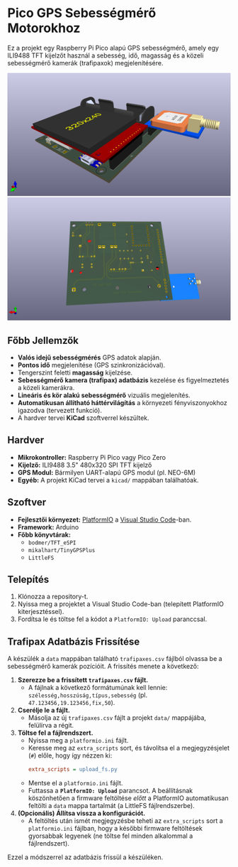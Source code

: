 # Pico GPS Sebességmérő Motorokhoz

Ez a projekt egy Raspberry Pi Pico alapú GPS sebességmérő, amely egy ILI9488 TFT kijelzőt használ a sebesség, idő, magasság és a közeli sebességmérő kamerák (trafipaxok) megjelenítésére.

![3D render a készülékről](Docs/pictures/pico-gps-spedometer-3d.png)
![3D render a készülékről 2](Docs/pictures/pico-gps-spedometer-3d-2.png)

## Főbb Jellemzők

- **Valós idejű sebességmérés** GPS adatok alapján.
- **Pontos idő** megjelenítése (GPS szinkronizációval).
- Tengerszint feletti **magasság** kijelzése.
- **Sebességmérő kamera (trafipax) adatbázis** kezelése és figyelmeztetés a közeli kamerákra.
- **Lineáris és kör alakú sebességmérő** vizuális megjelenítés.
- **Automatikusan állítható háttérvilágítás** a környezeti fényviszonyokhoz igazodva (tervezett funkció).
- A hardver tervei **KiCad** szoftverrel készültek.

## Hardver

- **Mikrokontroller:** Raspberry Pi Pico vagy Pico Zero
- **Kijelző:** ILI9488 3.5" 480x320 SPI TFT kijelző
- **GPS Modul:** Bármilyen UART-alapú GPS modul (pl. NEO-6M)
- **Egyéb:** A projekt KiCad tervei a `kicad/` mappában találhatóak.

## Szoftver

- **Fejlesztői környezet:** [PlatformIO](https://platformio.org/) a [Visual Studio Code](https://code.visualstudio.com/)-ban.
- **Framework:** Arduino
- **Főbb könyvtárak:**
  - `bodmer/TFT_eSPI`
  - `mikalhart/TinyGPSPlus`
  - `LittleFS`

## Telepítés

1.  Klónozza a repository-t.
2.  Nyissa meg a projektet a Visual Studio Code-ban (telepített PlatformIO kiterjesztéssel).
3.  Fordítsa le és töltse fel a kódot a `PlatformIO: Upload` paranccsal.

## Trafipax Adatbázis Frissítése

A készülék a `data` mappában található `trafipaxes.csv` fájlból olvassa be a sebességmérő kamerák pozícióit. A frissítés menete a következő:

1.  **Szerezze be a frissített `trafipaxes.csv` fájlt.**
    - A fájlnak a következő formátumúnak kell lennie: `szélesség,hosszúság,típus,sebesség` (pl. `47.123456,19.123456,fix,50`).
2.  **Cserélje le a fájlt.**
    - Másolja az új `trafipaxes.csv` fájlt a projekt `data/` mappájába, felülírva a régit.
3.  **Töltse fel a fájlrendszert.**
    - Nyissa meg a `platformio.ini` fájlt.
    - Keresse meg az `extra_scripts` sort, és távolítsa el a megjegyzésjelet (`#`) előle, hogy így nézzen ki:
      ```ini
      extra_scripts = upload_fs.py
      ```
    - Mentse el a `platformio.ini` fájlt.
    - Futtassa a **`PlatformIO: Upload`** parancsot. A beállításnak köszönhetően a firmware feltöltése *előtt* a PlatformIO automatikusan feltölti a `data` mappa tartalmát (a LittleFS fájlrendszerbe).
4.  **(Opcionális) Állítsa vissza a konfigurációt.**
    - A feltöltés után ismét megjegyzésbe teheti az `extra_scripts` sort a `platformio.ini` fájlban, hogy a későbbi firmware feltöltések gyorsabbak legyenek (ne töltse fel minden alkalommal a fájlrendszert).

Ezzel a módszerrel az adatbázis frissül a készüléken.
